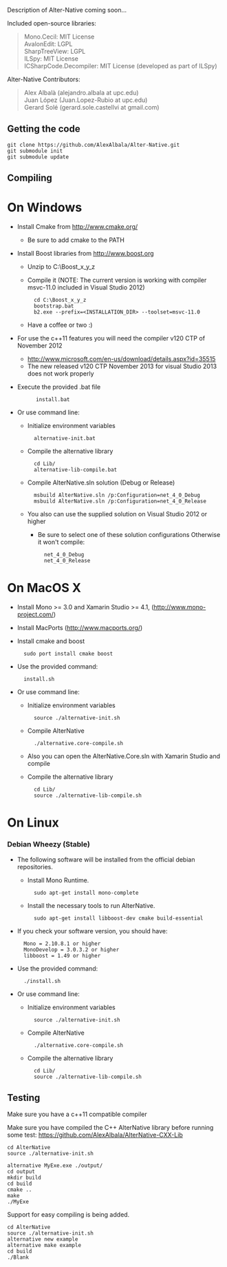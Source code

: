 Description of Alter-Native coming soon...

Included open-source libraries:

>Mono.Cecil: MIT License  
AvalonEdit: LGPL  
SharpTreeView: LGPL  
ILSpy: MIT License  
ICSharpCode.Decompiler: MIT License (developed as part of ILSpy)  

Alter-Native Contributors:  

>Alex Albalà (alejandro.albala at upc.edu)  
Juan López  (Juan.Lopez-Rubio at upc.edu)  
Gerard Solé (gerard.sole.castellvi at gmail.com)  

Getting the code
----------------

	git clone https://github.com/AlexAlbala/Alter-Native.git
	git submodule init
	git submodule update

Compiling
---------

On Windows
==========

* Install Cmake from http://www.cmake.org/
	+ Be sure to add cmake to the PATH
* Install Boost libraries from http://www.boost.org
	+ Unzip to C:\Boost_x_y_z
	+ Compile it (NOTE: The current version is working with compiler msvc-11.0 included in Visual Studio 2012)

			cd C:\Boost_x_y_z
			bootstrap.bat
			b2.exe --prefix=<INSTALLATION_DIR> --toolset=msvc-11.0
	+ Have a coffee or two :)
* For use the c++11 features you will need the compiler v120 CTP of November 2012
	+ http://www.microsoft.com/en-us/download/details.aspx?id=35515
	+ The new released v120 CTP November 2013 for visual Studio 2013 does not work properly
	
* Execute the provided .bat file

			install.bat
			
* Or use command line:
	+ Initialize environment variables

			alternative-init.bat
	+ Compile the alternative library

			cd Lib/
			alternative-lib-compile.bat
			
	+ Compile AlterNative.sln solution (Debug or Release)

			msbuild AlterNative.sln /p:Configuration=net_4_0_Debug
			msbuild AlterNative.sln /p:Configuration=net_4_0_Release

	+ You also can use the supplied solution on Visual Studio 2012 or higher
		+ Be sure to select one of these solution configurations Otherwise it won't compile:

	 			net_4_0_Debug
				net_4_0_Release


			

On MacOS X
==========

* Install Mono >= 3.0 and Xamarin Studio >= 4.1, (http://www.mono-project.com/)
* Install MacPorts (http://www.macports.org/)
* Install cmake and boost 

		sudo port install cmake boost

* Use the provided command:

		install.sh

* Or use command line:
	+ Initialize environment variables

			source ./alternative-init.sh
	+ Compile AlterNative

			./alternative.core-compile.sh
	* Also you can open the AlterNative.Core.sln with Xamarin Studio and compile
	+ Compile the alternative library

			cd Lib/
			source ./alternative-lib-compile.sh

On Linux
========
### Debian Wheezy (Stable)
* The following software will be installed from the official debian repositories.

	+ Install Mono Runtime.

			sudo apt-get install mono-complete

	+ Install the necessary tools to run AlterNative. 

			sudo apt-get install libboost-dev cmake build-essential

* If you check your software version, you should have:

		Mono = 2.10.8.1 or higher
		MonoDevelop = 3.0.3.2 or higher
		libboost = 1.49 or higher
* Use the provided command:

		./install.sh
* Or use command line:
	+ Initialize environment variables

			source ./alternative-init.sh
	+ Compile AlterNative

			./alternative.core-compile.sh
	+ Compile the alternative library

			cd Lib/
			source ./alternative-lib-compile.sh

Testing
-------

Make sure you have a c++11 compatible compiler

Make sure you have compiled the C++ AlterNative library before running some test: https://github.com/AlexAlbala/AlterNative-CXX-Lib

	cd AlterNative
	source ./alternative-init.sh

	alternative MyExe.exe ./output/
	cd output
	mkdir build
	cd build
	cmake ..
	make
	./MyExe

Support for easy compiling is being added.

	cd AlterNative
	source ./alternative-init.sh
	alternative new example
	alternative make example
	cd build
	./Blank
